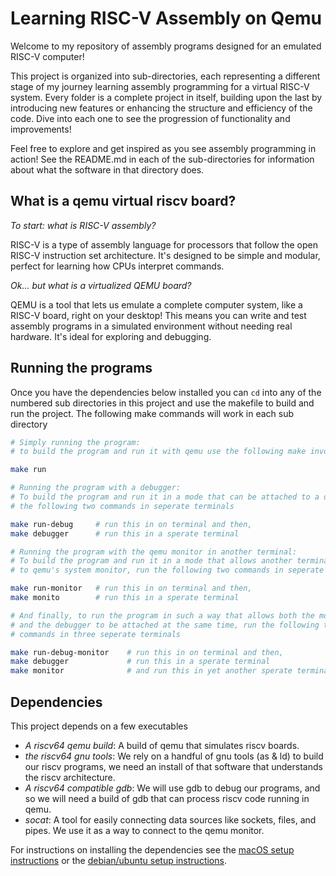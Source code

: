 # Learning RISC-V Assembly on Qemu
Welcome to my repository of assembly programs designed for an emulated RISC-V computer!

This project is organized into sub-directories, each representing a different stage of my journey learning assembly programming for a virtual RISC-V system. Every folder is a complete project in itself, building upon the last by introducing new features or enhancing the structure and efficiency of the code. Dive into each one to see the progression of functionality and improvements!

Feel free to explore and get inspired as you see assembly programming in action!
See the README.md in each of the sub-directories for information about what the software in that directory does.

## What is a qemu virtual riscv board? 
*To start: what is RISC-V assembly?*

RISC-V is a type of assembly language for processors that follow the open RISC-V instruction set architecture. It's designed to be simple and modular, perfect for learning how CPUs interpret commands.

*Ok... but what is a virtualized QEMU board?*

QEMU is a tool that lets us emulate a complete computer system, like a RISC-V board, right on your desktop! This means you can write and test assembly programs in a simulated environment without needing real hardware. It's ideal for exploring and debugging.

## Running the programs
Once you have the dependencies below installed you can `cd` into any of the numbered sub directories in this project and use the makefile to build and run the project. The following make commands will work in each sub directory

```bash
# Simply running the program:
# to build the program and run it with qemu use the following make invocation

make run

# Running the program with a debugger:
# To build the program and run it in a mode that can be attached to a debugger run
# the following two commands in seperate terminals

make run-debug     # run this in on terminal and then,
make debugger      # run this in a sperate terminal

# Running the program with the qemu monitor in another terminal:
# To build the program and run it in a mode that allows another terminal to attach
# to qemu's system monitor, run the following two commands in seperate terminals

make run-monitor   # run this in on terminal and then,
make monito        # run this in a sperate terminal

# And finally, to run the program in such a way that allows both the monitor
# and the debugger to be attached at the same time, run the following three
# commands in three seperate terminals

make run-debug-monitor    # run this in on terminal and then,
make debugger             # run this in a sperate terminal
make monitor              # and run this in yet another sperate terminal
```

## Dependencies
This project depends on a few executables
- *A riscv64 qemu build*: A build of qemu that simulates riscv boards.
- *the riscv64 gnu tools*: We rely on a handful of gnu tools (as & ld) to build our riscv programs, we need an install of that software that understands the riscv architecture.
- *A riscv64 compatible gdb*: We will use gdb to debug our programs, and so we will need a build of gdb that can process riscv code running in qemu.
- *socat*: A tool for easily connecting data sources like sockets, files, and pipes. We use it as a way to connect to the qemu monitor.

For instructions on installing the dependencies see the [macOS setup instructions](MAC-OS-SETUP.md) or the [debian/ubuntu setup instructions](DEBIAN-UBUNTU-SETUP.md). 
